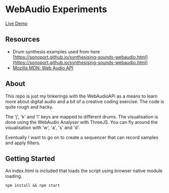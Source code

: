 # WebAudio Experiments
[Live Demo](https://mrbalihai.github.io/webaudio-experiments)

## Resources
- Drum synthesis examples used from here [https://sonoport.github.io/synthesising-sounds-webaudio.html](https://sonoport.github.io/synthesising-sounds-webaudio.html)
- [Mozilla MDN: Web Audio API](https://developer.mozilla.org/en-US/docs/Web/API/Web_Audio_API)

## About
This repo is just my tinkerings with the WebAudioAPi as a means to learn more about digital audio and a bit of a creative coding exercise. The code is quite rough and hacky.

The 'j', 'k' and 'l' keys are mapped to different drums. The visualisation is done using the WebAudio Analyser with ThreeJS. You can fly around the visualisation with 'w', 'a', 's' and 'd'.

Eventually I want to go on to create a sequencer that can record samples and apply filters.

## Getting Started
An index.html is included that loads the script using browser native module loading.

```
npm install && npm start
```
